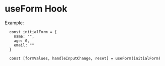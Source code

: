 # useForm Hook

Example:

``` 
  const initialForm = {
    name: "",
    age: 0,
    email: ""
  }
  
  const [formValues, handleInputChange, reset] = useForm(initialForm)
  
```